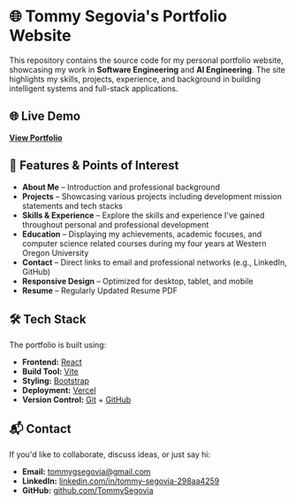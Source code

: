 # 🌐 Tommy Segovia's Portfolio Website

This repository contains the source code for my personal portfolio website, showcasing my work in **Software Engineering** and **AI Engineering**. The site highlights my skills, projects, experience, and background in building intelligent systems and full-stack applications.

## 🌐 Live Demo

**[View Portfolio](https://portfolio-pi-ashen-5krtv865pp.vercel.app/)**

## 🚀 Features & Points of Interest

- **About Me** – Introduction and professional background  
- **Projects** – Showcasing various projects including development mission statements and tech stacks
- **Skills & Experience** – Explore the skills and experience I've gained throughout personal and professional development
- **Education** – Displaying my achievements, academic focuses, and computer science related courses during my four years at Western Oregon University
- **Contact** – Direct links to email and professional networks (e.g., LinkedIn, GitHub)  
- **Responsive Design** – Optimized for desktop, tablet, and mobile  
- **Resume** – Regularly Updated Resume PDF 


## 🛠️ Tech Stack

The portfolio is built using:

- **Frontend:** [React](https://reactjs.org/)
- **Build Tool:** [Vite](https://vite.dev/)
- **Styling:** [Bootstrap](https://getbootstrap.com/)  
- **Deployment:** [Vercel](https://vercel.com/)
- **Version Control:** [Git](https://git-scm.com/) + [GitHub](https://github.com/)  

## 📬 Contact

If you'd like to collaborate, discuss ideas, or just say hi:

- **Email:** [tommygsegovia@gmail.com](mailto:tommygsegovia@gmail.com)  
- **LinkedIn:** [linkedin.com/in/tommy-segovia-298aa4259](https://www.linkedin.com/in/tommy-segovia-298aa4259/)  
- **GitHub:** [github.com/TommySegovia](https://github.com/TommySegovia)  
